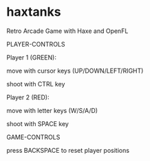 haxtanks
========

Retro Arcade Game with Haxe and OpenFL


PLAYER-CONTROLS

Player 1 (GREEN):

move with cursor keys (UP/DOWN/LEFT/RIGHT)

shoot with CTRL key

Player 2 (RED):

move with letter keys (W/S/A/D)

shoot with SPACE key

GAME-CONTROLS

press BACKSPACE to reset player positions
